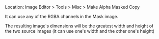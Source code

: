 Location: Image Editor > Tools > Misc > Make Alpha Masked Copy

It can use any of the RGBA channels in the Mask image.

The resulting image's dimensions will be the greatest width and height of the two source images (it can use one's width and the other one's height)
